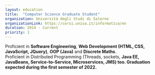 ```yaml
---
layout: education
title:  "Computer Science Graduate Student"
organization: Università degli Studi di Salerno
organizationLink: https://corsi.unisa.it/informatica/en
duration: 2014 - Current
priority: 1
---
```


Proficient in <strong>Software Engineering</strong>, <strong>Web Development (HTML, CSS, JavaScript, JQuery)</strong>, <strong>OOP (Java)</strong> and <strong>Discrete Maths</strong>.<br/>
Proficient in Distributed Programming (Threads, sockets, <strong>Java EE, <strong>JavaBeans</strong>, Service-to-Service, <strong>Microservices</strong>, JMS) too.
Graduation expected during the first semester of 2022.